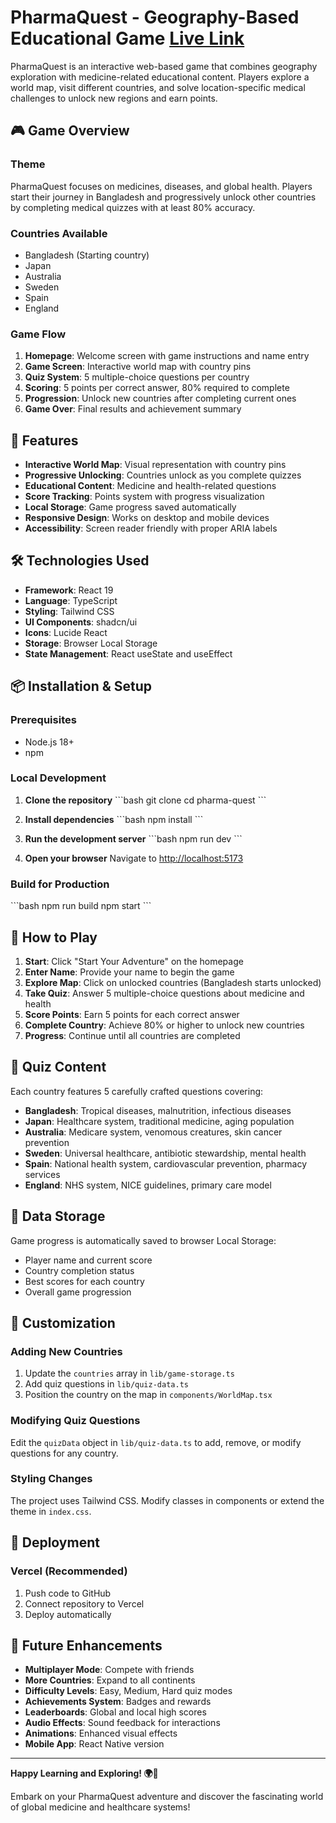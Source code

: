 # PharmaQuest - Geography-Based Educational Game [Live Link](https://pharma-quest-khaki.vercel.app/)

PharmaQuest is an interactive web-based game that combines geography exploration with medicine-related educational content. Players explore a world map, visit different countries, and solve location-specific medical challenges to unlock new regions and earn points.

## 🎮 Game Overview

### Theme

PharmaQuest focuses on medicines, diseases, and global health. Players start their journey in Bangladesh and progressively unlock other countries by completing medical quizzes with at least 80% accuracy.

### Countries Available

- Bangladesh (Starting country)
- Japan
- Australia
- Sweden
- Spain
- England

### Game Flow

1. **Homepage**: Welcome screen with game instructions and name entry
2. **Game Screen**: Interactive world map with country pins
3. **Quiz System**: 5 multiple-choice questions per country
4. **Scoring**: 5 points per correct answer, 80% required to complete
5. **Progression**: Unlock new countries after completing current ones
6. **Game Over**: Final results and achievement summary

## 🚀 Features

- **Interactive World Map**: Visual representation with country pins
- **Progressive Unlocking**: Countries unlock as you complete quizzes
- **Educational Content**: Medicine and health-related questions
- **Score Tracking**: Points system with progress visualization
- **Local Storage**: Game progress saved automatically
- **Responsive Design**: Works on desktop and mobile devices
- **Accessibility**: Screen reader friendly with proper ARIA labels

## 🛠️ Technologies Used

- **Framework**: React 19
- **Language**: TypeScript
- **Styling**: Tailwind CSS
- **UI Components**: shadcn/ui
- **Icons**: Lucide React
- **Storage**: Browser Local Storage
- **State Management**: React useState and useEffect

## 📦 Installation & Setup

### Prerequisites

- Node.js 18+
- npm

### Local Development

1. **Clone the repository**
   \`\`\`bash
   git clone <repository-url>
   cd pharma-quest
   \`\`\`

2. **Install dependencies**
   \`\`\`bash
   npm install
   \`\`\`

3. **Run the development server**
   \`\`\`bash
   npm run dev
   \`\`\`

4. **Open your browser**
   Navigate to [http://localhost:5173](http://localhost:5173)

### Build for Production

\`\`\`bash
npm run build
npm start
\`\`\`

## 🎯 How to Play

1. **Start**: Click "Start Your Adventure" on the homepage
2. **Enter Name**: Provide your name to begin the game
3. **Explore Map**: Click on unlocked countries (Bangladesh starts unlocked)
4. **Take Quiz**: Answer 5 multiple-choice questions about medicine and health
5. **Score Points**: Earn 5 points for each correct answer
6. **Complete Country**: Achieve 80% or higher to unlock new countries
7. **Progress**: Continue until all countries are completed

## 🧠 Quiz Content

Each country features 5 carefully crafted questions covering:

- **Bangladesh**: Tropical diseases, malnutrition, infectious diseases
- **Japan**: Healthcare system, traditional medicine, aging population
- **Australia**: Medicare system, venomous creatures, skin cancer prevention
- **Sweden**: Universal healthcare, antibiotic stewardship, mental health
- **Spain**: National health system, cardiovascular prevention, pharmacy services
- **England**: NHS system, NICE guidelines, primary care model

## 💾 Data Storage

Game progress is automatically saved to browser Local Storage:

- Player name and current score
- Country completion status
- Best scores for each country
- Overall game progression

## 🔧 Customization

### Adding New Countries

1. Update the `countries` array in `lib/game-storage.ts`
2. Add quiz questions in `lib/quiz-data.ts`
3. Position the country on the map in `components/WorldMap.tsx`

### Modifying Quiz Questions

Edit the `quizData` object in `lib/quiz-data.ts` to add, remove, or modify questions for any country.

### Styling Changes

The project uses Tailwind CSS. Modify classes in components or extend the theme in `index.css`.

## 🚀 Deployment

### Vercel (Recommended)

1. Push code to GitHub
2. Connect repository to Vercel
3. Deploy automatically

## 🎯 Future Enhancements

- **Multiplayer Mode**: Compete with friends
- **More Countries**: Expand to all continents
- **Difficulty Levels**: Easy, Medium, Hard quiz modes
- **Achievements System**: Badges and rewards
- **Leaderboards**: Global and local high scores
- **Audio Effects**: Sound feedback for interactions
- **Animations**: Enhanced visual effects
- **Mobile App**: React Native version

---

**Happy Learning and Exploring! 🌍💊**

Embark on your PharmaQuest adventure and discover the fascinating world of global medicine and healthcare systems!
